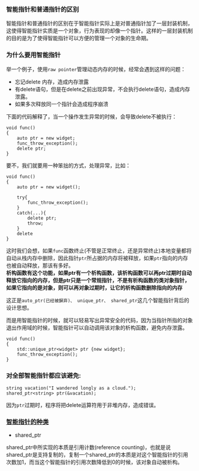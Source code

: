 ### 智能指针和普通指针的区别
智能指针和普通指针的区别在于智能指针实际上是对普通指针加了一层封装机制，这使得智能指针实质是一个对象，行为表现的却像一个指针。这样的一层封装机制的目的是为了使得智能指针可以方便的管理一个对象的生命期。
### 为什么要用智能指针

举一个例子，使用`raw pointer`管理动态内存的时候，经常会遇到这样的问题：

* 忘记delete 内存，造成内存泄露
* 有delete语句，但是在delete之前出现异常，不会执行delete语句，造成内存泄露。
* 如果多次释放同一个指针会造成程序崩溃

下面的代码解释了，当一个操作发生异常的时候，会导致delete不被执行：  

	void func()
	{
		auto ptr = new widget;
		func_throw_exception();
		delete ptr;
	}


要不，我们就要用一种笨拙的方式，处理异常，比如：


	void func()
	{
		auto ptr = new widget();
		
		try{
			func_throw_exception();
		}
		catch(...){
			delete ptr;
			throw;
		}
		delete
	}
这时我们会想，如果`func`函数终止(不管是正常终止，还是异常终止)本地变量都将自动从栈内存中删除，因此指针`ptr`所占据的内存将被释放，如果`ptr`指向的内存也被自动释放，那该有多好。  
**析构函数有这个功能，如果ptr有一个析构函数，该析构函数可以再ptr过期时自动释放它指向的内存，但是ptr只是一个常规指针，不是有析构函数的类对象指针，如果它指向的是对象，则可以再对象过期时，让它的析构函数删除指向的内存**   

这正是`auto_ptr(已经被摒弃)、 unique_ptr、 shared_ptr`这几个智能指针背后的设计思想。   
  
而是用智能指针的时候，就可以轻易写出异常安全的代码，因为当指针所指的对象退出作用域的时候，智能指针可以自动调用该对象的析构函数，避免内存泄露。

	void func()
	{
		std::unique_ptr<widget> ptr {new widget};
		func_throw_exception();
	}

### 对全部智能指针都应该避免:
	
	string vacation("I wandered longly as a cloud.");
	shared_ptr<string> ptr(&vacation);
因为`ptr`过期时，程序将把delete运算符用于非堆内存，造成错误。


### [智能指针的种类](http://www.cnblogs.com/lanxuezaipiao/p/4132096.html)
* shared_ptr

shared\_ptr中所实现的本质是引用计数(reference counting)，也就是说shared\_ptr是支持复制的，复制一个shared\_ptr的本质是对这个智能指针的引用次数加1，而当这个智能指针的引用次数降低到0的时候，该对象自动被析构。

